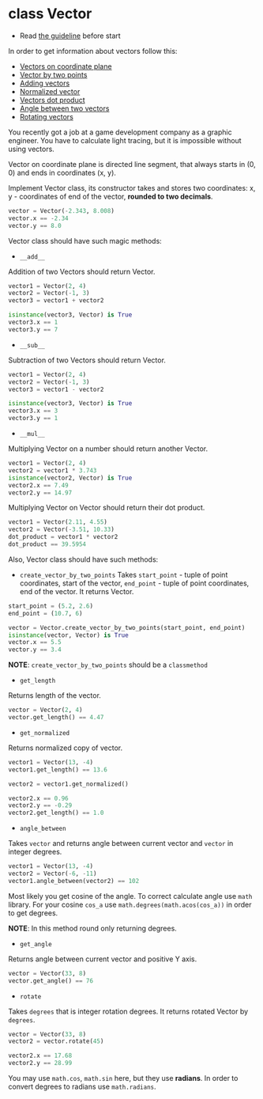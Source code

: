 # class Vector

- Read [the guideline](https://github.com/mate-academy/py-task-guideline/blob/main/README.md) before start

In order to get information about vectors follow this:
- [Vectors on coordinate plane](https://www.yaklass.ru/p/geometria/9-klass/metod-koordinat-9887/vektor-v-sisteme-koordinat-9247/re-977cb0e1-1a76-4726-a289-f5ee41d0a6d5)
- [Vector by two points](https://www.varsitytutors.com/precalculus-help/find-a-direction-vector-when-given-two-points)
- [Adding vectors](https://www.dummies.com/article/academics-the-arts/science/physics/how-to-add-vectors-together-148601)
- [Normalized vector](https://mathworld.wolfram.com/NormalizedVector.html)
- [Vectors dot product](https://www.mathsisfun.com/algebra/vectors-dot-product.html)
- [Angle between two vectors](https://www.wikihow.com/Find-the-Angle-Between-Two-Vectors)
- [Rotating vectors](https://matthew-brett.github.io/teaching/rotation_2d.html)

You recently got a job at a game development company as a 
graphic engineer. You have to calculate light tracing, but
it is impossible without using vectors.

Vector on coordinate plane is directed line segment, that always
starts in (0, 0) and ends in coordinates (x, y).

Implement Vector class, its constructor takes and stores two 
coordinates: x, y - coordinates of end of the vector, **rounded 
to two decimals**.
```python
vector = Vector(-2.343, 8.008)
vector.x == -2.34
vector.y == 8.0
```

Vector class should have such magic methods:
- `__add__`

Addition of two Vectors should return Vector.
```python
vector1 = Vector(2, 4)
vector2 = Vector(-1, 3)
vector3 = vector1 + vector2

isinstance(vector3, Vector) is True
vector3.x == 1
vector3.y == 7
```
- `__sub__`

Subtraction of two Vectors should return Vector.
```python
vector1 = Vector(2, 4)
vector2 = Vector(-1, 3)
vector3 = vector1 - vector2

isinstance(vector3, Vector) is True
vector3.x == 3
vector3.y == 1
```
- `__mul__`

Multiplying Vector on a number should return another Vector.
```python
vector1 = Vector(2, 4)
vector2 = vector1 * 3.743
isinstance(vector2, Vector) is True
vector2.x == 7.49
vector2.y == 14.97
```
Multiplying Vector on Vector should return their dot product.
```python
vector1 = Vector(2.11, 4.55)
vector2 = Vector(-3.51, 10.33)
dot_product = vector1 * vector2
dot_product == 39.5954
```

Also, Vector class should have such methods:
- `create_vector_by_two_points`
Takes `start_point` - tuple of point coordinates, start of the vector,
`end_point` - tuple of point coordinates, end of the vector. It returns
Vector.
```python
start_point = (5.2, 2.6)
end_point = (10.7, 6)

vector = Vector.create_vector_by_two_points(start_point, end_point)
isinstance(vector, Vector) is True
vector.x == 5.5
vector.y == 3.4
```
**NOTE**: `create_vector_by_two_points` should be a `classmethod`

- `get_length`

Returns length of the vector.
```python
vector = Vector(2, 4)
vector.get_length() == 4.47
```
- `get_normalized`

Returns normalized copy of vector.
```python
vector1 = Vector(13, -4)
vector1.get_length() == 13.6

vector2 = vector1.get_normalized()

vector2.x == 0.96
vector2.y == -0.29
vector2.get_length() == 1.0
```
- `angle_between`

Takes `vector` and returns angle between current vector and `vector`
in integer degrees.
```python
vector1 = Vector(13, -4)
vector2 = Vector(-6, -11)
vector1.angle_between(vector2) == 102
```
Most likely you get cosine of the angle. To correct calculate angle
use `math` library.
For your cosine `cos_a` use `math.degrees(math.acos(cos_a))` in order 
to get degrees.

**NOTE**: In this method round only returning degrees.
- `get_angle`

Returns angle between current vector and positive Y axis.
```python
vector = Vector(33, 8)
vector.get_angle() == 76
```
- `rotate`

Takes `degrees` that is integer rotation degrees.
It returns rotated Vector by `degrees`.
```python
vector = Vector(33, 8)
vector2 = vector.rotate(45)

vector2.x == 17.68
vector2.y == 28.99
```
You may use `math.cos`, `math.sin` here, but they use **radians**.
In order to convert degrees to radians use `math.radians`.
